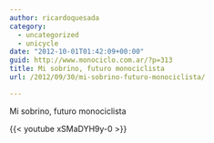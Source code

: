 ```yaml
---
author: ricardoquesada
category:
  - uncategorized
  - unicycle
date: "2012-10-01T01:42:09+00:00"
guid: http://www.monociclo.com.ar/?p=313
title: Mi sobrino, futuro monociclista
url: /2012/09/30/mi-sobrino-futuro-monociclista/

---
```

Mi sobrino, futuro monociclista

{{< youtube xSMaDYH9y-0 >}}
